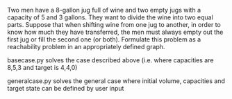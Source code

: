Two men have a 8-gallon jug full of wine and two empty jugs with a capacity of
5 and 3 gallons. They want to divide the wine into two equal parts. Suppose that when shifting
wine from one jug to another, in order to know how much they have transferred, the men must
always empty out the first jug or fill the second one (or both). Formulate this problem as a
reachability problem in an appropriately defined graph.

basecase.py solves the case described above (i.e. where capacities are 8,5,3 and target is 4,4,0)

generalcase.py solves the general case where initial volume, capacities and target state can be defined by user input
